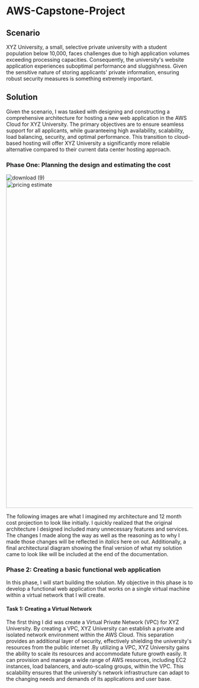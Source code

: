 # AWS-Capstone-Project

## Scenario 
XYZ University, a small, selective private university with a student population below 10,000, faces challenges due to high application volumes exceeding processing capacities. Consequently, the university's website application experiences suboptimal performance and sluggishness. Given the sensitive nature of storing applicants' private information, ensuring robust security measures is something extremely important. 



## Solution 
Given the scenario, I was tasked with designing and constructing a comprehensive architecture for hosting a new web application in the AWS Cloud for XYZ University. The primary objectives are to ensure seamless support for all applicants, while guaranteeing high availability, scalability, load balancing, security, and optimal performance. This transition to cloud-based hosting will offer XYZ University a significantly more reliable alternative compared to their current data center hosting approach.

### Phase One: Planning the design and estimating the cost

![download (9)](https://github.com/nkommareddy/AWS-Capstone-Project/assets/133917107/54a8a92f-5b72-4aaf-a88c-3d792b76b0fc)
<img width="882" alt="pricing estimate" src="https://github.com/nkommareddy/AWS-Capstone-Project/assets/133917107/8251959d-808f-4f05-9b9c-6d5887fe194f">

The following images are what I imagined my architecture and 12 month cost projection to look like initially. I quickly realized that the original architecture I designed included many unnecessary features and services. The changes I made along the way as well as the reasoning as to why I made those changes will be reflected in *italics* here on out. Additionally, a final architectural diagram showing the final version of what my solution came to look like will be included at the end of the documentation. 

### Phase 2: Creating a basic functional web application
In this phase, I will start building the solution. My objective in this phase is to develop a functional web application that works on a single virtual machine within a virtual network that I will create.

#### Task 1: Creating a Virtual Network
The first thing I did was create a Virtual Private Network (VPC) for XYZ University. By creating a VPC, XYZ University can establish a private and isolated network environment within the AWS Cloud. This separation provides an additional layer of security, effectively shielding the university's resources from the public internet .By utilizing a VPC, XYZ University gains the ability to scale its resources and accommodate future growth easily. It can provision and manage a wide range of AWS resources, including EC2 instances, load balancers, and auto-scaling groups, within the VPC. This scalability ensures that the university's network infrastructure can adapt to the changing needs and demands of its applications and user base.

